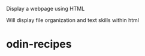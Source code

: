 Display a webpage using HTML

Will display file organization and text skills within html
# odin-recipes
